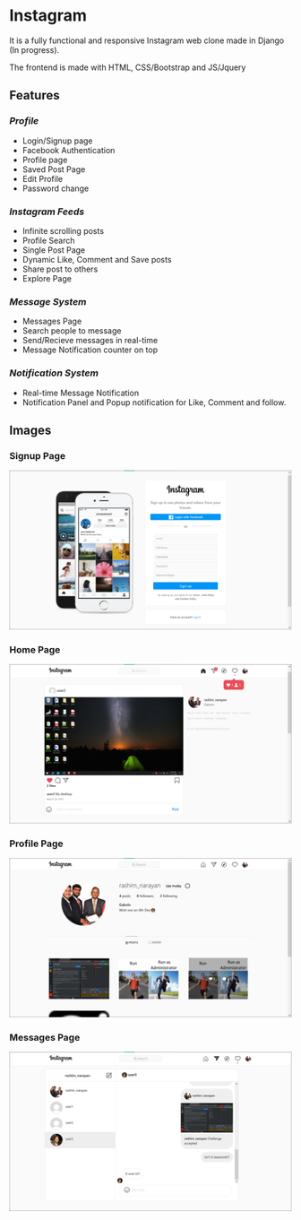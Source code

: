 # Instagram
It is a fully functional and responsive Instagram web clone made in Django (In progress).

The frontend is made with HTML, CSS/Bootstrap and JS/Jquery


## Features

### *Profile*
* Login/Signup page
* Facebook Authentication
* Profile page
* Saved Post Page
* Edit Profile
* Password change

### *Instagram Feeds*
* Infinite scrolling posts
* Profile Search
* Single Post Page
* Dynamic Like, Comment and Save posts
* Share post to others
* Explore Page

### *Message System*
* Messages Page
* Search people to message
* Send/Recieve messages in real-time
* Message Notification counter on top

### *Notification System*
* Real-time Message Notification
* Notification Panel and Popup notification for Like, Comment and follow.


## Images
### Signup Page
![Signup Page](signup.png)

### Home Page
![Home Page](home.png)

### Profile Page
![Profile Page](profile.png)

### Messages Page
![Messages Page](inbox.png)


